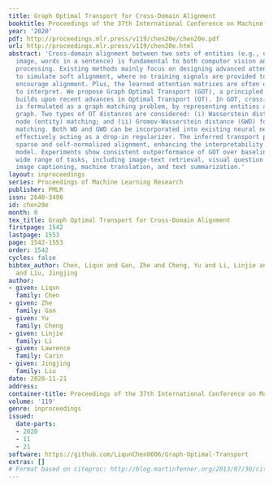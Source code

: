 ```yaml
---
title: Graph Optimal Transport for Cross-Domain Alignment
booktitle: Proceedings of the 37th International Conference on Machine Learning
year: '2020'
pdf: http://proceedings.mlr.press/v119/chen20e/chen20e.pdf
url: http://proceedings.mlr.press/v119/chen20e.html
abstract: 'Cross-domain alignment between two sets of entities (e.g., objects in an
  image, words in a sentence) is fundamental to both computer vision and natural language
  processing. Existing methods mainly focus on designing advanced attention mechanisms
  to simulate soft alignment, where no training signals are provided to explicitly
  encourage alignment. Plus, the learned attention matrices are often dense and difficult
  to interpret. We propose Graph Optimal Transport (GOT), a principled framework that
  builds upon recent advances in Optimal Transport (OT). In GOT, cross-domain alignment
  is formulated as a graph matching problem, by representing entities as a dynamically-constructed
  graph. Two types of OT distances are considered: (i) Wasserstein distance (WD) for
  node (entity) matching; and (ii) Gromov-Wasserstein distance (GWD) for edge (structure)
  matching. Both WD and GWD can be incorporated into existing neural network models,
  effectively acting as a drop-in regularizer. The inferred transport plan also yields
  sparse and self-normalized alignment, enhancing the interpretability of the learned
  model. Experiments show consistent outperformance of GOT over baselines across a
  wide range of tasks, including image-text retrieval, visual question answering,
  image captioning, machine translation, and text summarization.'
layout: inproceedings
series: Proceedings of Machine Learning Research
publisher: PMLR
issn: 2640-3498
id: chen20e
month: 0
tex_title: Graph Optimal Transport for Cross-Domain Alignment
firstpage: 1542
lastpage: 1553
page: 1542-1553
order: 1542
cycles: false
bibtex_author: Chen, Liqun and Gan, Zhe and Cheng, Yu and Li, Linjie and Carin, Lawrence
  and Liu, Jingjing
author:
- given: Liqun
  family: Chen
- given: Zhe
  family: Gan
- given: Yu
  family: Cheng
- given: Linjie
  family: Li
- given: Lawrence
  family: Carin
- given: Jingjing
  family: Liu
date: 2020-11-21
address: 
container-title: Proceedings of the 37th International Conference on Machine Learning
volume: '119'
genre: inproceedings
issued:
  date-parts:
  - 2020
  - 11
  - 21
software: https://github.com/LiqunChen0606/Graph-Optimal-Transport
extras: []
# Format based on citeproc: http://blog.martinfenner.org/2013/07/30/citeproc-yaml-for-bibliographies/
---
```


